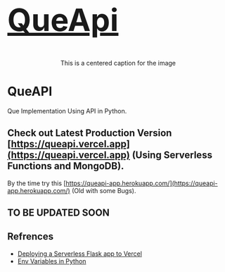 <p align="center">
 <a href="https://queapi.projects.harshsinghvi.com/"><h1 style="color:green;font-size: 500%;">QueApi</h1></a>
</p>

<p align="center">This is a centered caption for the image<p align="center">

# QueAPI

Que Implementation Using API in Python.

## Check out Latest Production Version [https://queapi.vercel.app](https://queapi.vercel.app) (Using Serverless Functions and MongoDB).

By the time try this [https://queapi-app.herokuapp.com/](https://queapi-app.herokuapp.com/) (Old with some Bugs).

## TO BE UPDATED SOON

## Refrences

- [Deploying a Serverless Flask app to Vercel](https://dev.to/andrewbaisden/how-to-deploy-a-python-flask-app-to-vercel-2o5k)
- [Env Variables in Python](https://www.askpython.com/python/environment-variables-in-python)
